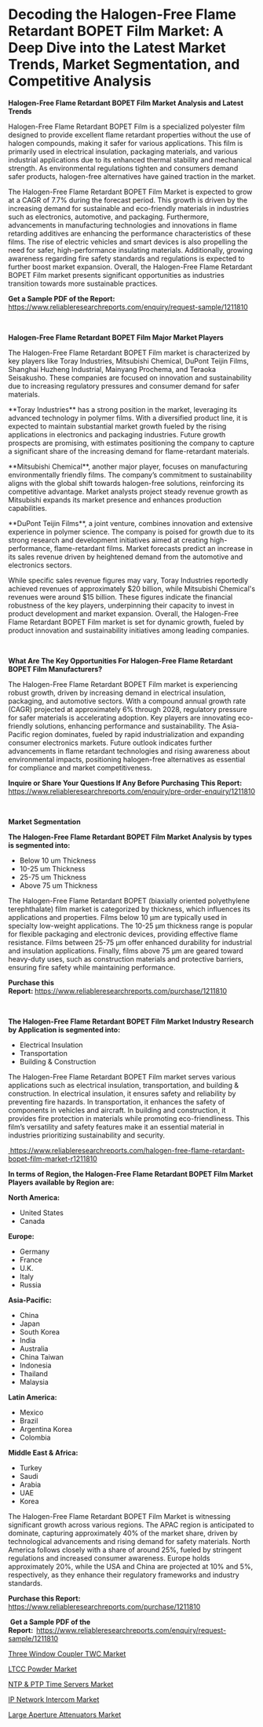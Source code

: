 <p><h1>Decoding the Halogen-Free Flame Retardant BOPET Film Market: A Deep Dive into the Latest Market Trends, Market Segmentation, and Competitive Analysis</h1></p><p><strong>Halogen-Free Flame Retardant BOPET Film Market Analysis and Latest Trends</strong></p>
<p><p>Halogen-Free Flame Retardant BOPET Film is a specialized polyester film designed to provide excellent flame retardant properties without the use of halogen compounds, making it safer for various applications. This film is primarily used in electrical insulation, packaging materials, and various industrial applications due to its enhanced thermal stability and mechanical strength. As environmental regulations tighten and consumers demand safer products, halogen-free alternatives have gained traction in the market.</p><p>The Halogen-Free Flame Retardant BOPET Film Market is expected to grow at a CAGR of 7.7% during the forecast period. This growth is driven by the increasing demand for sustainable and eco-friendly materials in industries such as electronics, automotive, and packaging. Furthermore, advancements in manufacturing technologies and innovations in flame retarding additives are enhancing the performance characteristics of these films. The rise of electric vehicles and smart devices is also propelling the need for safer, high-performance insulating materials. Additionally, growing awareness regarding fire safety standards and regulations is expected to further boost market expansion. Overall, the Halogen-Free Flame Retardant BOPET Film market presents significant opportunities as industries transition towards more sustainable practices.</p></p>
<p><strong>Get a Sample PDF of the Report:&nbsp;</strong> <a href="https://www.reliableresearchreports.com/enquiry/request-sample/1211810?utm_campaign=37&utm_medium=2&utm_source=Github&utm_content=ia&utm_term=05102024&utm_id=halogen-free-flame-retardant-bopet-film">https://www.reliableresearchreports.com/enquiry/request-sample/1211810</a></p>
<p>&nbsp;</p>
<p><strong>Halogen-Free Flame Retardant BOPET Film Major Market Players</strong></p>
<p><p>The Halogen-Free Flame Retardant BOPET Film market is characterized by key players like Toray Industries, Mitsubishi Chemical, DuPont Teijin Films, Shanghai Huzheng Industrial, Mainyang Prochema, and Teraoka Seisakusho. These companies are focused on innovation and sustainability due to increasing regulatory pressures and consumer demand for safer materials.</p><p>**Toray Industries** has a strong position in the market, leveraging its advanced technology in polymer films. With a diversified product line, it is expected to maintain substantial market growth fueled by the rising applications in electronics and packaging industries. Future growth prospects are promising, with estimates positioning the company to capture a significant share of the increasing demand for flame-retardant materials.</p><p>**Mitsubishi Chemical**, another major player, focuses on manufacturing environmentally friendly films. The company’s commitment to sustainability aligns with the global shift towards halogen-free solutions, reinforcing its competitive advantage. Market analysts project steady revenue growth as Mitsubishi expands its market presence and enhances production capabilities.</p><p>**DuPont Teijin Films**, a joint venture, combines innovation and extensive experience in polymer science. The company is poised for growth due to its strong research and development initiatives aimed at creating high-performance, flame-retardant films. Market forecasts predict an increase in its sales revenue driven by heightened demand from the automotive and electronics sectors.</p><p>While specific sales revenue figures may vary, Toray Industries reportedly achieved revenues of approximately $20 billion, while Mitsubishi Chemical's revenues were around $15 billion. These figures indicate the financial robustness of the key players, underpinning their capacity to invest in product development and market expansion. Overall, the Halogen-Free Flame Retardant BOPET Film market is set for dynamic growth, fueled by product innovation and sustainability initiatives among leading companies.</p></p>
<p>&nbsp;</p>
<p><strong>What Are The Key Opportunities For Halogen-Free Flame Retardant BOPET Film Manufacturers?</strong></p>
<p><p>The Halogen-Free Flame Retardant BOPET Film market is experiencing robust growth, driven by increasing demand in electrical insulation, packaging, and automotive sectors. With a compound annual growth rate (CAGR) projected at approximately 6% through 2028, regulatory pressure for safer materials is accelerating adoption. Key players are innovating eco-friendly solutions, enhancing performance and sustainability. The Asia-Pacific region dominates, fueled by rapid industrialization and expanding consumer electronics markets. Future outlook indicates further advancements in flame retardant technologies and rising awareness about environmental impacts, positioning halogen-free alternatives as essential for compliance and market competitiveness.</p></p>
<p><strong>Inquire or Share Your Questions If Any Before Purchasing This Report:</strong> <a href="https://www.reliableresearchreports.com/enquiry/pre-order-enquiry/1211810?utm_campaign=37&utm_medium=2&utm_source=Github&utm_content=ia&utm_term=05102024&utm_id=halogen-free-flame-retardant-bopet-film">https://www.reliableresearchreports.com/enquiry/pre-order-enquiry/1211810</a></p>
<p>&nbsp;</p>
<p><strong>Market Segmentation</strong></p>
<p><strong>The Halogen-Free Flame Retardant BOPET Film Market Analysis by types is segmented into:</strong></p>
<p><ul><li>Below 10 um Thickness</li><li>10-25 um Thickness</li><li>25-75 um Thickness</li><li>Above 75 um Thickness</li></ul></p>
<p><p>The Halogen-Free Flame Retardant BOPET (biaxially oriented polyethylene terephthalate) film market is categorized by thickness, which influences its applications and properties. Films below 10 µm are typically used in specialty low-weight applications. The 10-25 µm thickness range is popular for flexible packaging and electronic devices, providing effective flame resistance. Films between 25-75 µm offer enhanced durability for industrial and insulation applications. Finally, films above 75 µm are geared toward heavy-duty uses, such as construction materials and protective barriers, ensuring fire safety while maintaining performance.</p></p>
<p><strong>Purchase this Report:&nbsp;</strong><a href="https://www.reliableresearchreports.com/purchase/1211810?utm_campaign=37&utm_medium=2&utm_source=Github&utm_content=ia&utm_term=05102024&utm_id=halogen-free-flame-retardant-bopet-film">https://www.reliableresearchreports.com/purchase/1211810</a></p>
<p>&nbsp;</p>
<p><strong>The Halogen-Free Flame Retardant BOPET Film Market Industry Research by Application is segmented into:</strong></p>
<p><ul><li>Electrical Insulation</li><li>Transportation</li><li>Building & Construction</li></ul></p>
<p><p>The Halogen-Free Flame Retardant BOPET Film market serves various applications such as electrical insulation, transportation, and building & construction. In electrical insulation, it ensures safety and reliability by preventing fire hazards. In transportation, it enhances the safety of components in vehicles and aircraft. In building and construction, it provides fire protection in materials while promoting eco-friendliness. This film’s versatility and safety features make it an essential material in industries prioritizing sustainability and security.</p></p>
<p><a href="https://www.reliableresearchreports.com/halogen-free-flame-retardant-bopet-film-market-r1211810?utm_campaign=37&utm_medium=2&utm_source=Github&utm_content=ia&utm_term=05102024&utm_id=halogen-free-flame-retardant-bopet-film">&nbsp;https://www.reliableresearchreports.com/halogen-free-flame-retardant-bopet-film-market-r1211810</a></p>
<p><strong>In terms of Region, the Halogen-Free Flame Retardant BOPET Film Market Players available by Region are:</strong></p>
<p>
    <p> <strong> North America: </strong>
        <ul>
            <li>United States</li>
            <li>Canada</li>
        </ul>
        </p> 
    <p> <strong> Europe: </strong>
        <ul>
            <li>Germany</li>
            <li>France</li>
            <li>U.K.</li>
            <li>Italy</li>
            <li>Russia</li>
        </ul>
        </p> 
    <p> <strong> Asia-Pacific: </strong>
        <ul>
            <li>China</li>
            <li>Japan</li>
            <li>South Korea</li>
            <li>India</li>
            <li>Australia</li>
            <li>China Taiwan</li>
            <li>Indonesia</li>
            <li>Thailand</li>
            <li>Malaysia</li>
        </ul>
        </p> 
    <p> <strong> Latin America: </strong>
        <ul>
            <li>Mexico</li>
            <li>Brazil</li>
            <li>Argentina Korea</li>
            <li>Colombia</li>
        </ul>
        </p> 
    <p> <strong> Middle East & Africa: </strong>
        <ul>
            <li>Turkey</li>
            <li>Saudi</li>
            <li>Arabia</li>
            <li>UAE</li>
            <li>Korea</li>
        </ul>
    </p>
    </p>
<p><p>The Halogen-Free Flame Retardant BOPET Film Market is witnessing significant growth across various regions. The APAC region is anticipated to dominate, capturing approximately 40% of the market share, driven by technological advancements and rising demand for safety materials. North America follows closely with a share of around 25%, fueled by stringent regulations and increased consumer awareness. Europe holds approximately 20%, while the USA and China are projected at 10% and 5%, respectively, as they enhance their regulatory frameworks and industry standards.</p></p>
<p><strong>Purchase this Report: </strong><a href="https://www.reliableresearchreports.com/purchase/1211810?utm_campaign=37&utm_medium=2&utm_source=Github&utm_content=ia&utm_term=05102024&utm_id=halogen-free-flame-retardant-bopet-film">https://www.reliableresearchreports.com/purchase/1211810</a></p>
<p>&nbsp;<strong>Get a Sample PDF of the Report:&nbsp;&nbsp;</strong><a href="https://www.reliableresearchreports.com/enquiry/request-sample/1211810?utm_campaign=37&utm_medium=2&utm_source=Github&utm_content=ia&utm_term=05102024&utm_id=halogen-free-flame-retardant-bopet-film">https://www.reliableresearchreports.com/enquiry/request-sample/1211810</a></p>
<p><strong></strong></p>
<p><p><a href="https://issuu.com/reportprime-2/docs/three-window-coupler-twc-market-siz_192d30752bf1e9?utm_campaign=37&utm_medium=2&utm_source=Github&utm_content=ia&utm_term=05102024&utm_id=halogen-free-flame-retardant-bopet-film">Three Window Coupler TWC Market</a></p><p><a href="https://medium.com/@tatehahn/strategic-market-insights-navigating-the-global-ltcc-powder-market-landscape-2024-2031-3aedb9eedb0d?postPublishedType=repub&utm_campaign=37&utm_medium=2&utm_source=Github&utm_content=ia&utm_term=05102024&utm_id=halogen-free-flame-retardant-bopet-film">LTCC Powder Market</a></p><p><a href="https://github.com/LacThu1/Market-Research-Report-List-1/blob/main/ntp-ptp-time-servers-market.md?utm_campaign=37&utm_medium=2&utm_source=Github&utm_content=ia&utm_term=05102024&utm_id=halogen-free-flame-retardant-bopet-film">NTP & PTP Time Servers Market</a></p><p><a href="https://github.com/DianaWilson796/Market-Research-Report-List-1/blob/main/ip-network-intercom-market.md?utm_campaign=37&utm_medium=2&utm_source=Github&utm_content=ia&utm_term=05102024&utm_id=halogen-free-flame-retardant-bopet-film">IP Network Intercom Market</a></p><p><a href="https://issuu.com/reportprime-2/docs/large-aperture-attenuators-market-s_589b1193625636?utm_campaign=37&utm_medium=2&utm_source=Github&utm_content=ia&utm_term=05102024&utm_id=halogen-free-flame-retardant-bopet-film">Large Aperture Attenuators Market</a></p></p>